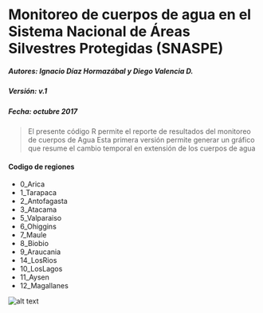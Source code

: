 #  Monitoreo de cuerpos de agua en el Sistema Nacional de Áreas Silvestres Protegidas (SNASPE)
##### *Autores: Ignacio Díaz Hormazábal y Diego Valencia D.*
##### *Versión: v.1* 
##### *Fecha: octubre 2017*


>El presente código R permite el reporte de resultados del monitoreo de cuerpos de Agua
Esta primera versión permite generar un gráfico que resume el cambio temporal en extensión de los cuerpos de agua

####  Codigo de regiones

+ 0_Arica
+ 1_Tarapaca
+ 2_Antofagasta
+ 3_Atacama
+ 5_Valparaiso
+ 6_Ohiggins
+ 7_Maule
+ 8_Biobio
+ 9_Araucania
+ 14_LosRios
+ 10_LosLagos
+ 11_Aysen
+ 12_Magallanes


![alt text](https://github.com/GapConaf/Monitoreo_cuerpos_de_agua/blob/master/Imagen1.png "Logo Title Text 1")
